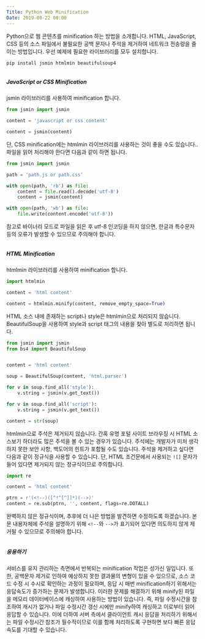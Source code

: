 ```yaml
---
Title: Python Web Minification
Date: 2019-08-22 00:00
---
```



Python으로 웹 콘텐츠를 minification 하는 방법을 소개합니다. HTML, JavaScript, CSS 등의 소스 파일에서 불필요한 공백 문자나 주석을 제거하여 네트워크 전송량을 줄이는 방법입니다. 우선 예제에 필요한 라이브러리를 모두 설치합니다.

```bash
pip install jsmin htmlmin beautifulsoup4
```

######

##### JavaScript or CSS Minification

jsmin 라이브러리를 사용하여 minification 합니다.

```python
from jsmin import jsmin

content = 'javascript or css content'

content = jsmin(content)
```

단, CSS minification에는 htmlmin 라이브러리를 사용하는 것이 좋을 수도 있습니다.. 파일을 읽어 처리해야 한다면 다음과 같이 하면 됩니다.

```python
from jsmin import jsmin

path = 'path.js or path.css'

with open(path, 'rb') as file:
    content = file.read().decode('utf-8')
    content = jsmin(content)

with open(path, 'wb') as file:
    file.write(content.encode('utf-8'))
```

참고로 바이너리 모드로 파일을 읽은 후 utf-8 인코딩을 하지 않으면, 한글과 특수문자 등의 오류가 발생할 수 있으므로 주의해야 합니다.

######

##### HTML Minification

htmlmin 라이브러리를 사용하여 minification 합니다.

```python
import htmlmin

content = 'html content'

content = htmlmin.minify(content, remove_empty_space=True)
```

HTML 소스 내에 존재하는 script나 style은 htmlmin으로 처리되지 않습니다. BeautifulSoup을 사용하여 style과 script 태그의 내용을 찾아 별도로 처리하면 됩니다.

```python
from jsmin import jsmin
from bs4 import BeautifulSoup


content = 'html content'

soup = BeautifulSoup(content, 'html.parser')

for v in soup.find_all('style'):
    v.string = jsmin(v.get_text())

for v in soup.find_all('script'):
    v.string = jsmin(v.get_text())

content = str(soup)
```

htmlmin으로 주석은 제거되지 않습니다. 간혹 유명 포털 사이트 브라우징 시 HTML 소스보기 하더라도 많은 주석을 볼 수 있는 경우가 있습니다. 주석에는 개발자가 미처 생각하지 못한 보안 사항, 백도어의 힌트가 포함될 수도 있습니다. 주석을 제거하고 싶다면 다음과 같이 정규식을 사용할 수 있습니다. 단, HTML 조건문에서 사용되는 `![]` 문자가 들어 있다면 제거되지 않는 정규식이므로 주의합니다.

```python
import re

content = 'html content'

ptrn = r'(<!--)([^!^[^]]*)(-->)'
content = re.sub(ptrn, '', content, flags=re.DOTALL)
```

완벽하지 않은 정규식이며, 추후에 더 나은 방법을 발견하면 수정하도록 하겠습니다. 본문 내용자체에 주석을 설명하기 위해 `<!--`와 `-->`가 표기되어 있다면 의도하지 않게 제거될 수 있으므로 주의해야 합니다.

######

##### 응용하기

서비스를 유지 관리하는 측면에서 반복되는 minification 작업은 성가신 일입니다. 또한, 공백문자 제거로 인하여 예상하지 못한 결과물의 변형이 있을 수 있으므로, 소스 코드 수정 시 수시로 확인하는 과정이 필요하며, 응답 시 매번 minification하기 위해서는 응답속도가 증가하는 문제가 발생합니다. 이러한 문제를 해결하기 위해 minify된 파일을 메모리 데이터베이스에 캐싱하여 사용하는 방법이 있습니다. 즉, 파일 수정시간을 참조하여 캐시가 없거나 파일 수정시간 갱신 시에만 minify하여 캐싱하고 이로부터 읽어 응답할 수 있습니다. 이에 더하여 서버 측에서 클라이언트 캐시 응답을 처리하기 위해서는 파일 수정시간 참조가 필수적이므로 이를 함께 처리하도록 구현하면 보다 빠른 응답 속도를 기대할 수 있습니다.
